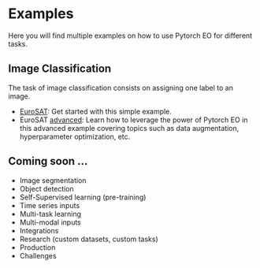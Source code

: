 # Examples

Here you will find multiple examples on how to use Pytorch EO for different tasks.

## Image Classification

The task of image classification consists on assigning one label to an image.

- [EuroSAT](./eurosat.ipynb): Get started with this simple example.
- EuroSAT [advanced](./eurosat_advanced.ipynb): Learn how to leverage the power of Pytorch EO in this advanced example covering topics such as data augmentation, hyperparameter optimization, etc.

<!-- ## Image Multi-label Classification

The task of image multi-label classification consists on assigning multiple labels to an image.

- [BigEarthNet](./big_earth_net.ipynb): Train an image classifier for a multi-label task. -->

<!--## Image Segmentation

The task of image segmentation consists on assigning one label to each pixel of an image.

- [LandCoverNet](./land_cover_net.ipynb): Learn how to train a model for image segmentation.

 ## Data Fusion

Data fusion is a technique that consists on leveraging multiple data sources at the same time to solve a task.

- BigEarthNet [data fusion](./big_earth_net_df.ipynb): Learn how to train an image classifier fusing Sentinel 1 and Sentinel 2 imagery.

## Self-Supervised Learning

Self-Supervised Learning is a technique that consists on training a model without labels.

- EuroSAT [transfer learning](./eurosat_ssl.ipynb) with SSL pre-trained model: In this example we show how to train a model using an SSL pre-trained model from our Models Universe. -->

## Coming soon ...

- Image segmentation
- Object detection
- Self-Supervised learning (pre-training)
- Time series inputs
- Multi-task learning
- Multi-modal inputs
- Integrations 
- Research (custom datasets, custom tasks)
- Production 
- Challenges
<!-- - AutoML: NAS, HPO -->
